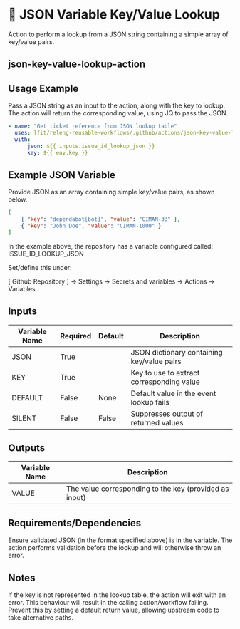<!--
[comment]: # SPDX-License-Identifier: Apache-2.0
[comment]: # SPDX-FileCopyrightText: 2024 The Linux Foundation
-->

# 🔑 JSON Variable Key/Value Lookup

Action to perform a lookup from a JSON string containing a simple array of
key/value pairs.

## json-key-value-lookup-action

## Usage Example

Pass a JSON string as an input to the action, along with the key to lookup.
The action will return the corresponding value, using JQ to pass the JSON.

```yaml
- name: "Get ticket reference from JSON lookup table"
  uses: lfit/releng-reusable-workflows/.github/actions/json-key-value-lookup-action@main
  with:
      json: ${{ inputs.issue_id_lookup_json }}
      key: ${{ env.key }}
```

## Example JSON Variable

Provide JSON as an array containing simple key/value pairs, as shown below.

```json
[
    { "key": "dependabot[bot]", "value": "CIMAN-33" },
    { "key": "John Doe", "value": "CIMAN-1000" }
]
```

In the example above, the repository has a variable configured called: ISSUE_ID_LOOKUP_JSON

Set/define this under:

[ Github Repository ] -> Settings -> Secrets and variables -> Actions -> Variables

## Inputs

<!-- markdownlint-disable MD013 -->

| Variable Name | Required | Default | Description                                |
| ------------- | -------- | ------- | ------------------------------------------ |
| JSON          | True     |         | JSON dictionary containing key/value pairs |
| KEY           | True     |         | Key to use to extract corresponding value  |
| DEFAULT       | False    | None    | Default value in the event lookup fails    |
| SILENT        | False    | False   | Suppresses output of returned values       |

<!-- markdownlint-enable MD013 -->

## Outputs

| Variable Name | Description                                            |
| ------------- | ------------------------------------------------------ |
| VALUE         | The value corresponding to the key (provided as input) |

## Requirements/Dependencies

Ensure validated JSON (in the format specified above) is in the variable.
The action performs validation before the lookup and will otherwise throw
an error.

## Notes

If the key is not represented in the lookup table, the action will exit with an
error. This behaviour will result in the calling action/workflow failing.
Prevent this by setting a default return value, allowing upstream code to take
alternative paths.
